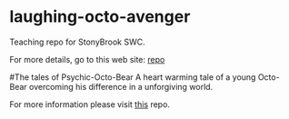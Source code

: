 laughing-octo-avenger
=====================

Teaching repo for StonyBrook SWC.

For more details, go to this web site:
[repo](http://guyrt.github.io/2014-07-08-stonybrook/)

#The tales of Psychic-Octo-Bear
A heart warming tale of a young Octo-Bear overcoming his difference in a unforgiving world.

For more information please visit [this](https://github.com/dgasmith/psychic-octo-bear) repo.

